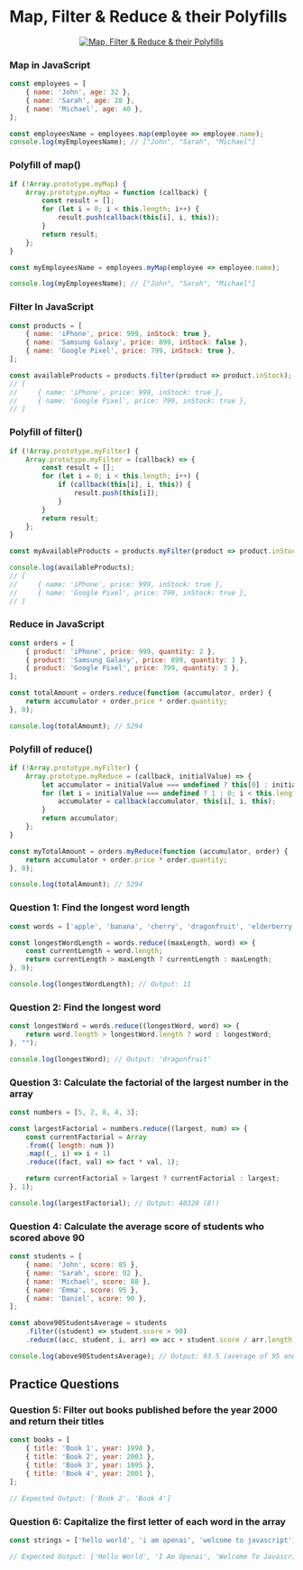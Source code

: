 # Map, Filter & Reduce & their Polyfills

<p align="center">
  <a href="https://youtu.be/NFvpyWQRMKQ">
  <img src="https://img.youtube.com/vi/NFvpyWQRMKQ/0.jpg" alt="Map, Filter & Reduce & their Polyfills" />
  </a>
</p>

### Map in JavaScript

```javascript
const employees = [
    { name: 'John', age: 32 },
    { name: 'Sarah', age: 28 },
    { name: 'Michael', age: 40 },
];

const employeesName = employees.map(employee => employee.name);
console.log(myEmployeesName); // ["John", "Sarah", "Michael"]
```

### Polyfill of map()

```javascript
if (!Array.prototype.myMap) {
    Array.prototype.myMap = function (callback) {
        const result = [];
        for (let i = 0; i < this.length; i++) {
            result.push(callback(this[i], i, this));
        }
        return result;
    };
}

const myEmployeesName = employees.myMap(employee => employee.name);

console.log(myEmployeesName); // ["John", "Sarah", "Michael"]
```

### Filter In JavaScript

```javascript
const products = [
    { name: 'iPhone', price: 999, inStock: true },
    { name: 'Samsung Galaxy', price: 899, inStock: false },
    { name: 'Google Pixel', price: 799, inStock: true },
];

const availableProducts = products.filter(product => product.inStock);
// [
//     { name: 'iPhone', price: 999, inStock: true },
//     { name: 'Google Pixel', price: 799, inStock: true },
// ]
```

### Polyfill of filter()

```javascript
if (!Array.prototype.myFilter) {
    Array.prototype.myFilter = (callback) => {
        const result = [];
        for (let i = 0; i < this.length; i++) {
            if (callback(this[i], i, this)) {
                result.push(this[i]);
            }
        }
        return result;
    };
}

const myAvailableProducts = products.myFilter(product => product.inStock);

console.log(availableProducts); 
// [
//     { name: 'iPhone', price: 999, inStock: true },
//     { name: 'Google Pixel', price: 799, inStock: true },
// ]
```

### Reduce in JavaScript

```javascript
const orders = [
    { product: 'iPhone', price: 999, quantity: 2 },
    { product: 'Samsung Galaxy', price: 899, quantity: 1 },
    { product: 'Google Pixel', price: 799, quantity: 3 },
];

const totalAmount = orders.reduce(function (accumulator, order) {
    return accumulator + order.price * order.quantity;
}, 0);

console.log(totalAmount); // 5294
```

### Polyfill of reduce()

```javascript
if (!Array.prototype.myFilter) {
    Array.prototype.myReduce = (callback, initialValue) => {
        let accumulator = initialValue === undefined ? this[0] : initialValue;
        for (let i = initialValue === undefined ? 1 : 0; i < this.length; i++) {
            accumulator = callback(accumulator, this[i], i, this);
        }
        return accumulator;
    };
}

const myTotalAmount = orders.myReduce(function (accumulator, order) {
    return accumulator + order.price * order.quantity;
}, 0);

console.log(totalAmount); // 5294
```

### Question 1: Find the longest word length

```javascript
const words = ['apple', 'banana', 'cherry', 'dragonfruit', 'elderberry'];

const longestWordLength = words.reduce((maxLength, word) => {
    const currentLength = word.length;
    return currentLength > maxLength ? currentLength : maxLength;
}, 0);

console.log(longestWordLength); // Output: 11
```

### Question 2: Find the longest word

```javascript
const longestWord = words.reduce((longestWord, word) => {
    return word.length > longestWord.length ? word : longestWord;
}, "");

console.log(longestWord); // Output: 'dragonfruit'
```

### Question 3: Calculate the factorial of the largest number in the array

```javascript
const numbers = [5, 2, 8, 4, 3];

const largestFactorial = numbers.reduce((largest, num) => {
    const currentFactorial = Array
    .from({ length: num })
    .map((_, i) => i + 1)
    .reduce((fact, val) => fact * val, 1);

    return currentFactorial > largest ? currentFactorial : largest;
}, 1);

console.log(largestFactorial); // Output: 40320 (8!)
```

### Question 4: Calculate the average score of students who scored above 90

```javascript
const students = [
    { name: 'John', score: 85 },
    { name: 'Sarah', score: 92 },
    { name: 'Michael', score: 88 },
    { name: 'Emma', score: 95 },
    { name: 'Daniel', score: 90 },
];

const above90StudentsAverage = students
    .filter((student) => student.score > 90)
    .reduce((acc, student, i, arr) => acc + student.score / arr.length, 0);

console.log(above90StudentsAverage); // Output: 93.5 (average of 95 and 92)
```

## Practice Questions

### Question 5: Filter out books published before the year 2000 and return their titles

```javascript
const books = [
    { title: 'Book 1', year: 1998 },
    { title: 'Book 2', year: 2003 },
    { title: 'Book 3', year: 1995 },
    { title: 'Book 4', year: 2001 },
];

// Expected Output: ['Book 2', 'Book 4']
```

### Question 6: Capitalize the first letter of each word in the array

```javascript
const strings = ['hello world', 'i am openai', 'welcome to javascript'];

// Expected Output: ['Hello World', 'I Am Openai', 'Welcome To Javascript']
```

